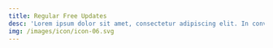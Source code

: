 ```yaml
---
title: Regular Free Updates
desc: 'Lorem ipsum dolor sit amet, consectetur adipiscing elit. In convallis tortor.'
img: /images/icon/icon-06.svg
---
```



